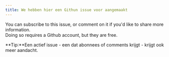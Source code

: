 ```yaml
---
title: We hebben hier een Githun issue voor aangemaakt
---
```


You can subscribe to this issue, or comment on it if you'd like to share more information.  
Doing so requires a Github account, but they are free.

**Tip:**Een actief issue - een dat abonnees of comments krijgt - krijgt ook meer aandacht.
